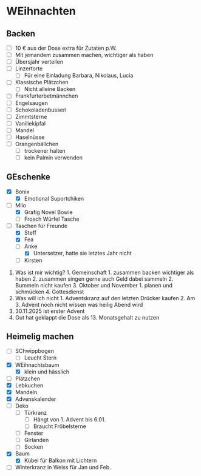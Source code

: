 # WEihnachten

## Backen
- [ ] 10 € aus der Dose extra für Zutaten p.W.
- [ ] Mit jemandem zusammen machen, wichtiger als haben
- [ ] Übersjahr verteilen
- [ ] Linzertorte
    - [ ] Für eine Einladung Barbara, Nikolaus, Lucia
- [ ] Klassische Plätzchen
    - [ ] Nicht alleine Backen
- [ ] Frankfurterbetmännchen
- [ ] Engelsaugen
- [ ] Schokoladenbusserl
- [ ] Zimmtsterne
- [ ] Vaniliekipfal
- [ ] Mandel
- [ ] Haselnüsse
- [ ] Orangenbällchen
    - [ ] trockener halten
    - [ ] kein Palmin verwenden

## GEschenke
- [x] Bonix
    - [x] Emotional Suportchiken
- [ ] Milo
    - [x] Grafig Novel Bowie
    - [ ] Frosch Würfel Tasche
- [ ] Taschen für Freunde
    - [x] Steff
    - [x] Fea
    - [ ] Anke
        - [x] Untersetzer, hatte sie letztes Jahr nicht
    - [ ] Kirsten

1. Was ist mir wichtig?
        1. Gemeinschaft
                1.     zusammen backen wichtiger als haben
                2.     zusammen singen gerne auch Geld dabei sammeln
        2.     Bummeln nicht kaufen
        3. Oktober und November 
                1.     planen und schmücken
        4. Gottesdienst
2. Was will ich nicht
        1.     Adventskranz auf den letzten Drücker kaufen
        2.     Am 3. Advent noch nicht wissen was heilig Abend wird
3. 30.11.2025 ist erster Advent
4. Gut hat geklappt die Dose als 13. Monatsgehalt zu nutzen

## Heimelig machen
- [ ] SChwippbogen
    - [ ] Leucht Stern
- [x] WEihnachtsbaum
    - [x] klein und hässlich
- [ ] Plätzchen
- [x] Lebkuchen
- [x] Mandeln
- [x] Advenskalender
- [ ] Deko
    - [ ] Türkranz
        - [ ] Hängt von 1. Advent bis 6.01.
        - [ ] Braucht Fröbelsterne
    - [ ] Fenster
    - [ ] Girlanden
    - [ ] Socken
- [x] Baum
    - [x] Kübel für Balkon mit Lichtern

- [ ] Winterkranz in Weiss für Jan und Feb.